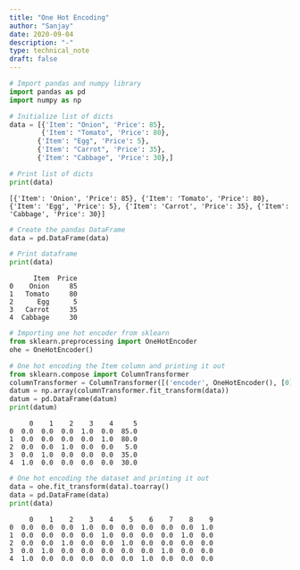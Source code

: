```yaml
---
title: "One Hot Encoding"
author: "Sanjay"
date: 2020-09-04
description: "-"
type: technical_note
draft: false
---
```


```python
# Import pandas and numpy library  
import pandas as pd
import numpy as np
```


```python
# Initialize list of dicts 
data = [{'Item': "Onion", 'Price': 85}, 
        {'Item': "Tomato", 'Price': 80},
       {'Item': "Egg", 'Price': 5},
       {'Item': "Carrot", 'Price': 35},
       {'Item': "Cabbage", 'Price': 30},] 
```


```python
# Print list of dicts 
print(data)
```

    [{'Item': 'Onion', 'Price': 85}, {'Item': 'Tomato', 'Price': 80}, {'Item': 'Egg', 'Price': 5}, {'Item': 'Carrot', 'Price': 35}, {'Item': 'Cabbage', 'Price': 30}]



```python
# Create the pandas DataFrame 
data = pd.DataFrame(data) 
```


```python
# Print dataframe  
print(data) 
```

          Item  Price
    0    Onion     85
    1   Tomato     80
    2      Egg      5
    3   Carrot     35
    4  Cabbage     30



```python
# Importing one hot encoder from sklearn 
from sklearn.preprocessing import OneHotEncoder 
ohe = OneHotEncoder() 
```


```python
# One hot encoding the Item column and printing it out
from sklearn.compose import ColumnTransformer 
columnTransformer = ColumnTransformer([('encoder', OneHotEncoder(), [0])], remainder='passthrough') 
datum = np.array(columnTransformer.fit_transform(data)) 
datum = pd.DataFrame(datum)
print(datum)
```

         0    1    2    3    4     5
    0  0.0  0.0  0.0  1.0  0.0  85.0
    1  0.0  0.0  0.0  0.0  1.0  80.0
    2  0.0  0.0  1.0  0.0  0.0   5.0
    3  0.0  1.0  0.0  0.0  0.0  35.0
    4  1.0  0.0  0.0  0.0  0.0  30.0



```python
# One hot encoding the dataset and printing it out
data = ohe.fit_transform(data).toarray()
data = pd.DataFrame(data)
print(data)
```

         0    1    2    3    4    5    6    7    8    9
    0  0.0  0.0  0.0  1.0  0.0  0.0  0.0  0.0  0.0  1.0
    1  0.0  0.0  0.0  0.0  1.0  0.0  0.0  0.0  1.0  0.0
    2  0.0  0.0  1.0  0.0  0.0  1.0  0.0  0.0  0.0  0.0
    3  0.0  1.0  0.0  0.0  0.0  0.0  0.0  1.0  0.0  0.0
    4  1.0  0.0  0.0  0.0  0.0  0.0  1.0  0.0  0.0  0.0

